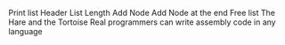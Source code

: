 
Print list
Header
List Length
Add Node
Add Node at the end
Free list
The Hare and the Tortoise
Real programmers can write assembly code in any language
